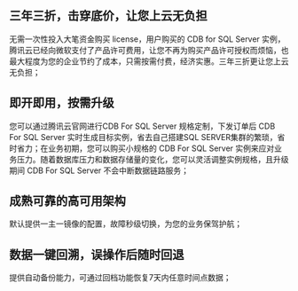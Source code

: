 ## 三年三折，击穿底价，让您上云无负担
无需一次性投入大笔资金购买 license，用户购买的 CDB for SQL Server 实例，腾讯云已经向微软支付了产品许可费用，让您不再为购买产品许可授权而烦恼，也最大程度为您的企业节约了成本，只需按需付费，经济实惠。三年三折更让您上云无负担；

## 即开即用，按需升级
您可以通过腾讯云官网进行CDB For SQL Server 规格定制，下发订单后 CDB For SQL Server  实时生成目标实例，省去自己搭建SQL SERVER集群的繁琐，省时省力；在业务初期，您可以购买小规格的 CDB For SQL Server 实例来应对业务压力。随着数据库压力和数据存储量的变化，您可以灵活调整实例规格，且升级期间 CDB For SQL Server 不会中断数据链路服务；

## 成熟可靠的高可用架构
默认提供一主一镜像的配置，故障秒级切换，为您的业务保驾护航；

## 数据一键回溯，误操作后随时回退
提供自动备份能力，可通过回档功能恢复7天内任意时间点数据；
